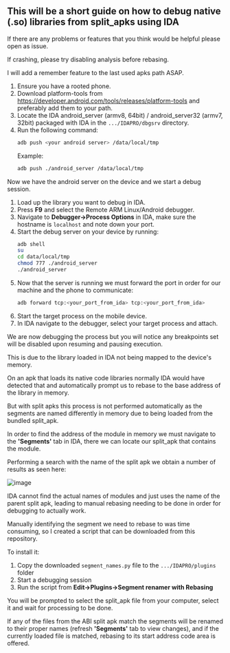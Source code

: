 ## This will be a short guide on how to debug native (.so) libraries from split_apks using IDA

If there are any problems or features that you think would be helpful please open as issue.

If crashing, please try disabling analysis before rebasing.

I will add a remember feature to the last used apks path ASAP.

1. Ensure you have a rooted phone.
2. Download platform-tools from https://developer.android.com/tools/releases/platform-tools and preferably add them to your path.
3. Locate the IDA android_server (armv8, 64bit) / android_server32 (armv7, 32bit) packaged with IDA in the `.../IDAPRO/dbgsrv` directory.
4. Run the following command:
   ```bash
   adb push <your android server> /data/local/tmp
   ```
   Example:
   ```bash
   adb push ./android_server /data/local/tmp
   ```

Now we have the android server on the device and we start a debug session.

1. Load up the library you want to debug in IDA.
2. Press **F9** and select the Remote ARM Linux/Android debugger.
3. Navigate to **Debugger->Process Options** in IDA, make sure the hostname is `localhost` and note down your port.
4. Start the debug server on your device by running:
   ```bash
   adb shell
   su
   cd data/local/tmp
   chmod 777 ./android_server
   ./android_server
   ```
5. Now that the server is running we must forward the port in order for our machine and the phone to communicate:
   ```bash
   adb forward tcp:<your_port_from_ida> tcp:<your_port_from_ida>
   ```
6. Start the target process on the mobile device.
7. In IDA navigate to the debugger, select your target process and attach.

We are now debugging the process but you will notice any breakpoints set will be disabled upon resuming and pausing execution.

This is due to the library loaded in IDA not being mapped to the device's memory.

On an apk that loads its native code libraries normally IDA would have detected that and automatically prompt us to rebase to the base address of the library in memory.

But with split apks this process is not performed automatically as the segments are named differently in memory due to being loaded from the bundled split_apk.

In order to find the address of the module in memory we must navigate to the **'Segments'** tab in IDA, there we can locate our split_apk that contains the module.

Performing a search with the name of the split apk we obtain a number of results as seen here:

![image](https://github.com/user-attachments/assets/e687fbd0-42ae-44f7-b6cc-a2daf5690c86)

IDA cannot find the actual names of modules and just uses the name of the parent split apk, leading to manual rebasing needing to be done in order for debugging to actually work.

Manually identifying the segment we need to rebase to was time consuming, so I created a script that can be downloaded from this repository.

To install it:
1. Copy the downloaded `segment_names.py` file to the `.../IDAPRO/plugins` folder
2. Start a debugging session
3. Run the script from **Edit->Plugins->Segment renamer with Rebasing**

You will be prompted to select the split_apk file from your computer, select it and wait for processing to be done.

If any of the files from the ABI split apk match the segments will be renamed to their proper names (refresh **'Segments'** tab to view changes), and if the currently loaded file is matched, rebasing to its start address code area is offered.

